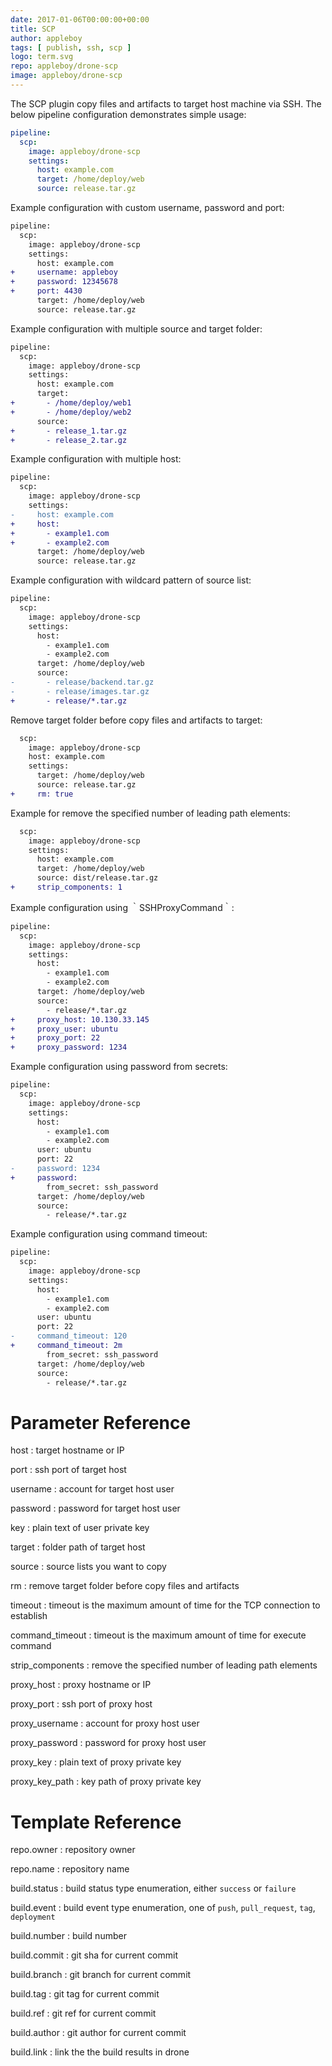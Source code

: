 ```yaml
---
date: 2017-01-06T00:00:00+00:00
title: SCP
author: appleboy
tags: [ publish, ssh, scp ]
logo: term.svg
repo: appleboy/drone-scp
image: appleboy/drone-scp
---
```


The SCP plugin copy files and artifacts to target host machine via SSH. The below pipeline configuration demonstrates simple usage:

```yaml
pipeline:
  scp:
    image: appleboy/drone-scp
    settings:
      host: example.com
      target: /home/deploy/web
      source: release.tar.gz
```

Example configuration with custom username, password and port:

```diff
pipeline:
  scp:
    image: appleboy/drone-scp
    settings:
      host: example.com
+     username: appleboy
+     password: 12345678
+     port: 4430
      target: /home/deploy/web
      source: release.tar.gz
```

Example configuration with multiple source and target folder:

```diff
pipeline:
  scp:
    image: appleboy/drone-scp
    settings:
      host: example.com
      target:
+       - /home/deploy/web1
+       - /home/deploy/web2
      source:
+       - release_1.tar.gz
+       - release_2.tar.gz
```

Example configuration with multiple host:

```diff
pipeline:
  scp:
    image: appleboy/drone-scp
    settings:
-     host: example.com
+     host:
+       - example1.com
+       - example2.com
      target: /home/deploy/web
      source: release.tar.gz
```

Example configuration with wildcard pattern of source list:

```diff
pipeline:
  scp:
    image: appleboy/drone-scp
    settings:
      host:
        - example1.com
        - example2.com
      target: /home/deploy/web
      source:
-       - release/backend.tar.gz
-       - release/images.tar.gz
+       - release/*.tar.gz
```

Remove target folder before copy files and artifacts to target:

```diff
  scp:
    image: appleboy/drone-scp
    host: example.com
    settings:
      target: /home/deploy/web
      source: release.tar.gz
+     rm: true
```

Example for remove the specified number of leading path elements:

```diff
  scp:
    image: appleboy/drone-scp
    settings:
      host: example.com
      target: /home/deploy/web
      source: dist/release.tar.gz
+     strip_components: 1
```

Example configuration using ｀SSHProxyCommand｀:

```diff
pipeline:
  scp:
    image: appleboy/drone-scp
    settings:
      host:
        - example1.com
        - example2.com
      target: /home/deploy/web
      source:
        - release/*.tar.gz
+     proxy_host: 10.130.33.145
+     proxy_user: ubuntu
+     proxy_port: 22
+     proxy_password: 1234
```

Example configuration using password from secrets:

```diff
pipeline:
  scp:
    image: appleboy/drone-scp
    settings:
      host:
        - example1.com
        - example2.com
      user: ubuntu
      port: 22
-     password: 1234
+     password:
        from_secret: ssh_password
      target: /home/deploy/web
      source:
        - release/*.tar.gz
```

Example configuration using command timeout:

```diff
pipeline:
  scp:
    image: appleboy/drone-scp
    settings:
      host:
        - example1.com
        - example2.com
      user: ubuntu
      port: 22
-     command_timeout: 120
+     command_timeout: 2m
        from_secret: ssh_password
      target: /home/deploy/web
      source:
        - release/*.tar.gz
```

# Parameter Reference

host
: target hostname or IP

port
: ssh port of target host

username
: account for target host user

password
: password for target host user

key
: plain text of user private key

target
: folder path of target host

source
: source lists you want to copy

rm
: remove target folder before copy files and artifacts

timeout
: timeout is the maximum amount of time for the TCP connection to establish

command_timeout
: timeout is the maximum amount of time for execute command

strip_components
: remove the specified number of leading path elements

proxy_host
: proxy hostname or IP

proxy_port
: ssh port of proxy host

proxy_username
: account for proxy host user

proxy_password
: password for proxy host user

proxy_key
: plain text of proxy private key

proxy_key_path
: key path of proxy private key

# Template Reference

repo.owner
: repository owner

repo.name
: repository name

build.status
: build status type enumeration, either `success` or `failure`

build.event
: build event type enumeration, one of `push`, `pull_request`, `tag`, `deployment`

build.number
: build number

build.commit
: git sha for current commit

build.branch
: git branch for current commit

build.tag
: git tag for current commit

build.ref
: git ref for current commit

build.author
: git author for current commit

build.link
: link the the build results in drone
